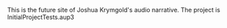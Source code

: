 This is the future site of Joshua Krymgold's audio narrative.
The project is InitialProjectTests.aup3

